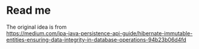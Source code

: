 # Read me

The original idea is from  
https://medium.com/jpa-java-persistence-api-guide/hibernate-immutable-entities-ensuring-data-integrity-in-database-operations-94b23b06d4fd
